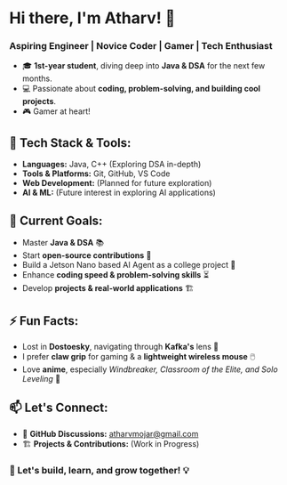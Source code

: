 # Hi there, I'm Atharv! 👋

### Aspiring Engineer | Novice Coder | Gamer | Tech Enthusiast

- 🎓 **1st-year student**, diving deep into **Java & DSA** for the next few months.
- 💻 Passionate about **coding, problem-solving, and building cool projects**.
- 🎮 Gamer at heart! 

## 🔧 Tech Stack & Tools:

- **Languages:** Java, C++ (Exploring DSA in-depth)
- **Tools & Platforms:** Git, GitHub, VS Code
- **Web Development:** (Planned for future exploration)
- **AI & ML:** (Future interest in exploring AI applications)

## 📌 Current Goals:

- Master **Java & DSA** 📚
- Start **open-source contributions** 🚀
- Build a Jetson Nano based AI Agent as a college project 🎨
- Enhance **coding speed & problem-solving skills** ⏳
- Develop **projects & real-world applications** 🏗️

## ⚡ Fun Facts:
- Lost in **Dostoesky**, navigating through **Kafka's** lens 🧐
- I prefer **claw grip** for gaming & a **lightweight wireless mouse** 🖱️
- Love **anime**, especially *Windbreaker, Classroom of the Elite, and Solo Leveling* 🎥

## 📫 Let's Connect:

- 📩 **GitHub Discussions:** atharvmojar@gmail.com
- 🏗️ **Projects & Contributions:** (Work in Progress)

### 🚀 Let's build, learn, and grow together! 💡


